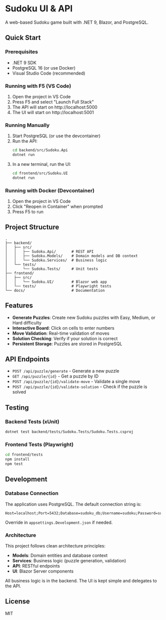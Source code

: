 # Sudoku UI & API

A web-based Sudoku game built with .NET 9, Blazor, and PostgreSQL.

## Quick Start

### Prerequisites

- .NET 9 SDK
- PostgreSQL 16 (or use Docker)
- Visual Studio Code (recommended)

### Running with F5 (VS Code)

1. Open the project in VS Code
2. Press F5 and select "Launch Full Stack"
3. The API will start on http://localhost:5000
4. The UI will start on http://localhost:5001

### Running Manually

1. Start PostgreSQL (or use the devcontainer)
2. Run the API:
   ```bash
   cd backend/src/Sudoku.Api
   dotnet run
   ```
3. In a new terminal, run the UI:
   ```bash
   cd frontend/src/Sudoku.UI
   dotnet run
   ```

### Running with Docker (Devcontainer)

1. Open the project in VS Code
2. Click "Reopen in Container" when prompted
3. Press F5 to run

## Project Structure

```
.
├── backend/
│   ├── src/
│   │   ├── Sudoku.Api/       # REST API
│   │   ├── Sudoku.Models/    # Domain models and DB context
│   │   └── Sudoku.Services/  # Business logic
│   └── tests/
│       └── Sudoku.Tests/     # Unit tests
├── frontend/
│   ├── src/
│   │   └── Sudoku.UI/        # Blazor web app
│   └── tests/                # Playwright tests
└── docs/                     # Documentation

```

## Features

- **Generate Puzzles**: Create new Sudoku puzzles with Easy, Medium, or Hard difficulty
- **Interactive Board**: Click on cells to enter numbers
- **Move Validation**: Real-time validation of moves
- **Solution Checking**: Verify if your solution is correct
- **Persistent Storage**: Puzzles are stored in PostgreSQL

## API Endpoints

- `POST /api/puzzle/generate` - Generate a new puzzle
- `GET /api/puzzle/{id}` - Get a puzzle by ID
- `POST /api/puzzle/{id}/validate-move` - Validate a single move
- `POST /api/puzzle/{id}/validate-solution` - Check if the puzzle is solved

## Testing

### Backend Tests (xUnit)

```bash
dotnet test backend/tests/Sudoku.Tests/Sudoku.Tests.csproj
```

### Frontend Tests (Playwright)

```bash
cd frontend/tests
npm install
npm test
```

## Development

### Database Connection

The application uses PostgreSQL. The default connection string is:
```
Host=localhost;Port=5432;Database=sudoku_db;Username=sudoku;Password=sudoku_dev_password
```

Override in `appsettings.Development.json` if needed.

### Architecture

This project follows clean architecture principles:

- **Models**: Domain entities and database context
- **Services**: Business logic (puzzle generation, validation)
- **API**: RESTful endpoints
- **UI**: Blazor Server components

All business logic is in the backend. The UI is kept simple and delegates to the API.

## License

MIT
